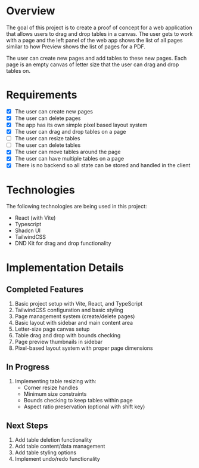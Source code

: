 # Overview

The goal of this project is to create a proof of concept for a web application that allows users to drag and drop tables in a canvas. The user gets to work with a page and the left panel of the web app shows the list of all pages similar to how Preview shows the list of pages for a PDF.

The user can create new pages and add tables to these new pages. Each page is an empty canvas of letter size that the user can drag and drop tables on.

# Requirements

- [x] The user can create new pages
- [x] The user can delete pages
- [x] The app has its own simple pixel based layout system
- [x] The user can drag and drop tables on a page
- [ ] The user can resize tables
- [ ] The user can delete tables
- [x] The user can move tables around the page
- [x] The user can have multiple tables on a page
- [x] There is no backend so all state can be stored and handled in the client

# Technologies

The following technologies are being used in this project:

- React (with Vite)
- Typescript
- Shadcn UI
- TailwindCSS
- DND Kit for drag and drop functionality

# Implementation Details

## Completed Features
1. Basic project setup with Vite, React, and TypeScript
2. TailwindCSS configuration and basic styling
3. Page management system (create/delete pages)
4. Basic layout with sidebar and main content area
5. Letter-size page canvas setup
6. Table drag and drop with bounds checking
7. Page preview thumbnails in sidebar
8. Pixel-based layout system with proper page dimensions

## In Progress
1. Implementing table resizing with:
   - Corner resize handles
   - Minimum size constraints
   - Bounds checking to keep tables within page
   - Aspect ratio preservation (optional with shift key)

## Next Steps
1. Add table deletion functionality
2. Add table content/data management
3. Add table styling options
4. Implement undo/redo functionality
